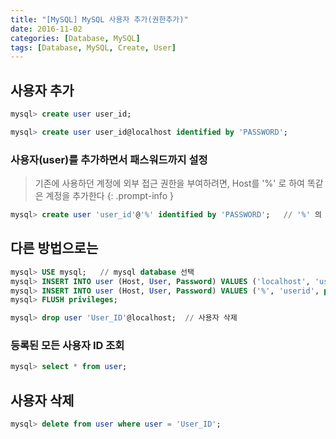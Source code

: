 ```yaml
---
title: "[MySQL] MySQL 사용자 추가(권한추가)"
date: 2016-11-02
categories: [Database, MySQL]
tags: [Database, MySQL, Create, User]
---
```


## 사용자 추가
```sql
mysql> create user user_id;
```
```sql
mysql> create user user_id@localhost identified by 'PASSWORD';
```

### 사용자(user)를 추가하면서 패스워드까지 설정
> 기존에 사용하던 계정에 외부 접근 권한을 부여하려면, Host를 '%' 로 하여 똑같은 계정을 추가한다
{: .prompt-info }
```sql
mysql> create user 'user_id'@'%' identified by 'PASSWORD';   // '%' 의 의미는 외부에서의 접근을 허용
```

## 다른 방법으로는
```sql
mysql> USE mysql;   // mysql database 선택
mysql> INSERT INTO user (Host, User, Password) VALUES ('localhost', 'userid', password('PASSWORD'));
mysql> INSERT INTO user (Host, User, Password) VALUES ('%', 'userid', password('PASSWORD'));
mysql> FLUSH privileges;
```
```sql
mysql> drop user 'User_ID'@localhost;  // 사용자 삭제
```

### 등록된 모든 사용자 ID 조회
```sql
mysql> select * from user;
```

## 사용자 삭제
```sql
mysql> delete from user where user = 'User_ID';
```